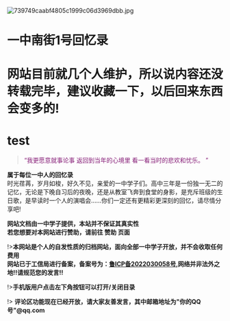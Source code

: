 ![739749caabf4805c1999c06d3969dbb.jpg](https://bu.dusays.com/2024/10/25/671b1a2968f1d.jpg)
# 一中南街1号回忆录
# 网站目前就几个人维护，所以说内容还没转载完毕，建议收藏一下，以后回来东西会变多的!
# test
> <font color= #871F78>“我更愿意就事论事 返回到当年的心境里 看一看当时的悲欢和忧乐。 ”</font>

**属于每位一中人的回忆录**<br>
时光荏苒，岁月如梭，好久不见，亲爱的一中学子们。高中三年是一份独一无二的记忆，无论是下晚自习后的夜晚，还是从教室飞奔到食堂的身影，是充斥班级的生日歌，是早读时一个人的演唱会……你们一定还有更精彩更深刻的回忆，请尽情分享吧!

**网站文档由一中学子提供，本站并不保证其真实性**<br>
**若您想要对本网站进行赞助，请前往 赞助 页面**<br>

!>**本网站是个人的自发性质的归档网站，面向全部一中学子开放，并不会收取任何费用**<br>
**网站已于工信局进行备案，备案号为：<a class="info" href="https://beian.miit.gov.cn/" target="_blank">鲁ICP备2022030058号</a>,网络并非法外之地!!请规范您的发言!!**<br>

!>**手机版用户点击左下角按钮可以打开/关闭目录**

!> **评论区功能现在已经开放，请大家友善发言，其中邮箱地址为"你的QQ号"@qq.com**
